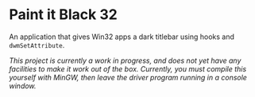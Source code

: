 # Paint it Black 32

An application that gives Win32 apps a dark titlebar using hooks and `dwmSetAttribute`.

_This project is currently a work in progress, and does not yet have any facilities to make it work out of the box. Currently, you must compile this yourself with MinGW, then leave the driver program running in a console window._
